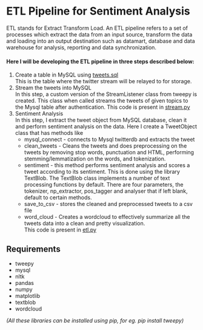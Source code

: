 # ETL Pipeline for Sentiment Analysis 

ETL stands for Extract Transform Load. An ETL pipeline refers to a set of processes which extract the data from an input source, transform the data and loading into an output destination such as datamart, database and data warehouse for analysis, reporting and data synchronization.

#### Here I will be developing the ETL pipeline in three steps described below: 

1. Create a table in MySQL using [tweets.sql](https://github.com/purvimisal/etl-sentiment-analysis/blob/master/tweets.sql)  
    This is the table where the twitter stream will be relayed to for storage. 
1. Stream the tweets into MySQL  
    In this step, a custom version of the StreamListener class from tweepy is created. This class when called streams the tweets of given topics to the Mysql table after authentication. This code is present in [stream.py](https://github.com/purvimisal/etl-sentiment-analysis/blob/master/stream.py)
1. Sentiment Analysis  
    In this step, I extract the tweet object from MySQL database, clean it and perform sentiment analysis on the data. Here I create a TweetObject class that has methods like 
    * mysql_connect - connects to Mysql twitterdb and extracts the tweet
    * clean_tweets - Cleans the tweets and does preprocessing on the tweets by removing stop words, punctuation and HTML, performing stemming/lemmatization on the words, and tokenization.
    * sentiment - this method performs sentiment analysis and scores a tweet according to its sentiment. This is done using the library TextBlob. The TextBlob class implements a number of text processing functions by default. There are four parameters, the tokenizer, np_extractor, pos_tagger and analyser that if left blank, default to certain methods.
    * save_to_csv - stores the cleaned and preprocessed  tweets to a csv file
    * word_cloud - Creates a wordcloud to effectively summarize all the tweets data into a clean and pretty visualization.   
This code is present in [etl.py](https://github.com/purvimisal/etl-sentiment-analysis/blob/master/etl.py)

## Requirements    

* tweepy
* mysql 
* nltk 
* pandas 
* numpy 
* matplotlib 
* textblob 
* wordcloud 

*(All these libraries can be installed using pip, for eg. pip install tweepy)*
